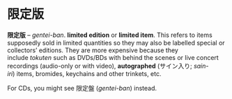 # 限定版

**限定版** – _gentei-ban_. **limited edition** or **limited item**. This refers to items supposedly sold in limited quantities so they may also be labelled special or collectors’ editions. They are more expensive because they include *tokuten* such as DVDs/BDs with behind the scenes or live concert recordings (audio-only or with video), **autographed** (サイン入り; *sain-iri*) items, bromides, keychains and other trinkets, etc.

For CDs, you might see 限定盤 (*gentei-ban*) instead.
